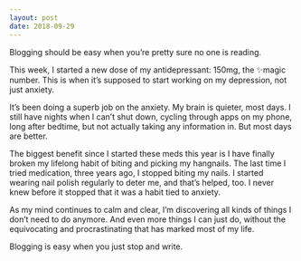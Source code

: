 ```yaml
---
layout: post
date: 2018-09-29
---
```


Blogging should be easy when you’re pretty sure no one is reading. 

This week, I started a new dose of my antidepressant: 150mg, the ✨magic number. This is when it’s supposed to start working on my depression, not just anxiety. 

It’s been doing a superb job on the anxiety. My brain is quieter, most days. I still have nights when I can’t shut down, cycling through apps on my phone, long after bedtime, but not actually taking any information in. But most days are better. 

The biggest benefit since I started these meds this year is I have finally broken my lifelong habit of biting and picking my hangnails. The last time I tried medication, three years ago, I stopped biting my nails. I started wearing nail polish regularly to deter me, and that’s helped, too. I never knew before it stopped that it was a habit tied to anxiety. 

As my mind continues to calm and clear, I’m discovering all kinds of things I don’t need to do anymore. And even more things I can just do, without the equivocating and procrastinating that has marked most of my life. 

Blogging is easy when you just stop and write. 
